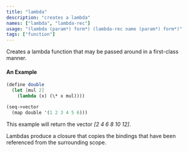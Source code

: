 ```yaml
---
title: "lambda"
description: "creates a lambda"
names: ["lambda", "lambda-rec"]
usage: "(lambda (param*) form*) (lambda-rec name (param*) form*)"
tags: ["function"]
---
```


Creates a lambda function that may be passed around in a first-class manner.

#### An Example

```scheme
(define double
  (let [mul 2]
    (lambda (x) (\* x mul))))

(seq->vector
  (map double '(1 2 3 4 5 6)))
```

This example will return the vector _[2 4 6 8 10 12]_.

Lambdas produce a closure that copies the bindings that have been referenced from the surrounding scope.
